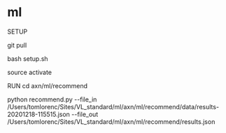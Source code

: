 # ml
SETUP 

git pull 

bash setup.sh

source activate 

RUN
cd axn/ml/recommend


python recommend.py --file_in /Users/tomlorenc/Sites/VL_standard/ml/axn/ml/recommend/data/results-20201218-115515.json --file_out /Users/tomlorenc/Sites/VL_standard/ml/axn/ml/recommend/results.json 
